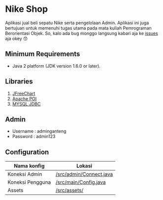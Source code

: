# Nike Shop
Aplikasi jual beli sepatu Nike serta pengelolaan Admin. Aplikasi ini juga bertujuan untuk memenuhi tugas utama pada mata kuliah Pemrograman Berorientasi Objek. So, kalo ada bug monggo langsung kabari aja ke [issues](https://github.com/novandi18/nikeshop/issues) aja okey 😙

## Minimum Requirements
- Java 2 platform (JDK version 1.6.0 or later).

## Libraries
1. [JFreeChart](https://www.jfree.org/jfreechart/download.html)
2. [Apache POI](https://github.com/apache/poi)
3. [MYSQL JDBC](https://dev.mysql.com/downloads/connector/j/)

## Admin
- Username  : adminganteng
- Password  : admin123

## Configuration
| Nama konfig | Lokasi |
|---------------|--------|
| Koneksi Admin | [/src/admin/Connect.java](https://github.com/novandi18/nikeshop/blob/master/src/admin/Connect.java) |
| Koneksi Pengguna | [/src/main/Config.java](https://github.com/novandi18/nikeshop/blob/master/src/main/Config.java) |
| Assets | [/src/assets/](https://github.com/novandi18/nikeshop/tree/master/src/assets) |
